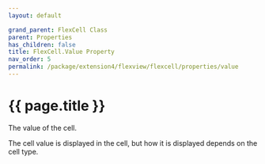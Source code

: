 ```yaml
---
layout: default

grand_parent: FlexCell Class
parent: Properties
has_children: false
title: FlexCell.Value Property
nav_order: 5
permalink: /package/extension4/flexview/flexcell/properties/value
---
```

# {{ page.title }}

The value of the cell.

The cell value is displayed in the cell, but how it is displayed depends on the cell type. 